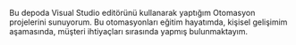 Bu depoda Visual Studio editörünü kullanarak yaptığım Otomasyon projelerini sunuyorum.
Bu otomasyonları eğitim hayatımda, kişisel gelişimim aşamasında, müşteri ihtiyaçları sırasında yapmış bulunmaktayım. 
